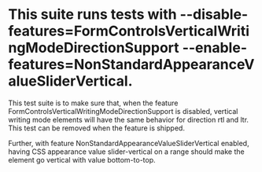 # This suite runs tests with --disable-features=FormControlsVerticalWritingModeDirectionSupport --enable-features=NonStandardAppearanceValueSliderVertical.

This test suite is to make sure that, when the feature FormControlsVerticalWritingModeDirectionSupport is disabled, vertical writing mode elements will have the same behavior for direction rtl and ltr. This test can be removed when the feature is shipped.

Further, with feature NonStandardAppearanceValueSliderVertical enabled, having CSS appearance value slider-vertical on a range should make the element go vertical with value bottom-to-top.

